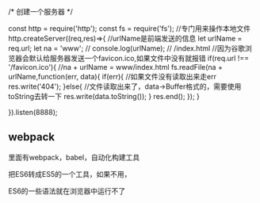 /*
    创建一个服务器
*/

const http = require('http');
const fs = require('fs'); //专门用来操作本地文件
http.createServer((req,res)=>{
    //urlName是前端发送的信息
    let urlName = req.url;
    let na = 'www';
    // console.log(urlName); //  /index.html
    //因为谷歌浏览器会默认给服务器发送一个favicon.ico,如果文件中没有就报错
    if(req.url !== '/favicon.ico'){
        //na + urlName = www/index.html
        fs.readFile(na + urlName,function(err, data){
            if(err){ //如果文件没有读取出来走err
                res.write('404');
            }else{
                //文件读取出来了，data->Buffer格式的，需要使用toString去转一下
                res.write(data.toString());
            }
            res.end();
        });
    }
    
}).listen(8888);


## webpack

里面有webpack，babel，自动化构建工具

把ES6转成ES5的一个工具，如果不用，

ES6的一些语法就在浏览器中运行不了

